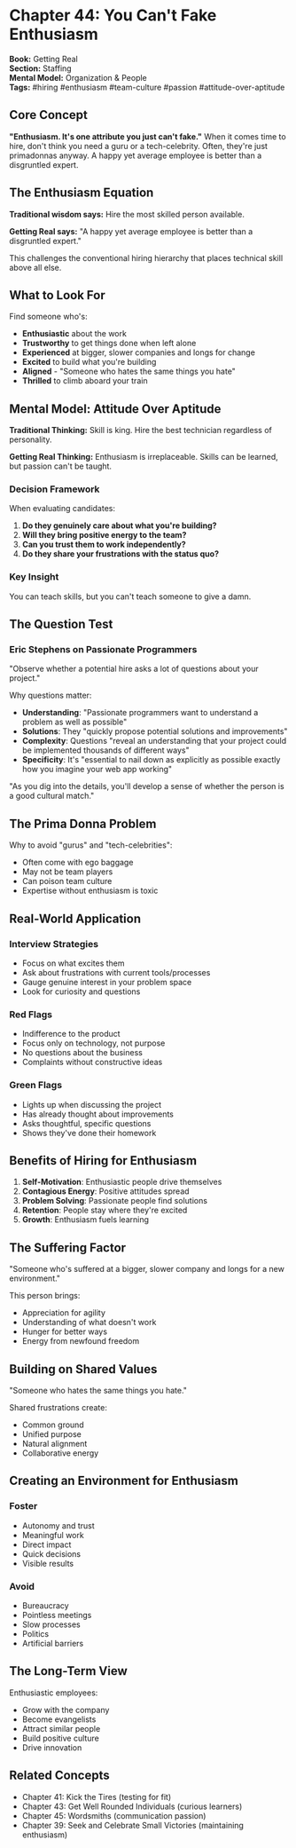 # Chapter 44: You Can't Fake Enthusiasm

**Book:** Getting Real  
**Section:** Staffing  
**Mental Model:** Organization & People  
**Tags:** #hiring #enthusiasm #team-culture #passion #attitude-over-aptitude

## Core Concept

**"Enthusiasm. It's one attribute you just can't fake."** When it comes time to hire, don't think you need a guru or a tech-celebrity. Often, they're just primadonnas anyway. A happy yet average employee is better than a disgruntled expert.

## The Enthusiasm Equation

**Traditional wisdom says:** Hire the most skilled person available.

**Getting Real says:** "A happy yet average employee is better than a disgruntled expert."

This challenges the conventional hiring hierarchy that places technical skill above all else.

## What to Look For

Find someone who's:
- **Enthusiastic** about the work
- **Trustworthy** to get things done when left alone  
- **Experienced** at bigger, slower companies and longs for change
- **Excited** to build what you're building
- **Aligned** - "Someone who hates the same things you hate"
- **Thrilled** to climb aboard your train

## Mental Model: Attitude Over Aptitude

**Traditional Thinking:** Skill is king. Hire the best technician regardless of personality.

**Getting Real Thinking:** Enthusiasm is irreplaceable. Skills can be learned, but passion can't be taught.

### Decision Framework

When evaluating candidates:
1. **Do they genuinely care about what you're building?**
2. **Will they bring positive energy to the team?**
3. **Can you trust them to work independently?**
4. **Do they share your frustrations with the status quo?**

### Key Insight

You can teach skills, but you can't teach someone to give a damn.

## The Question Test

### Eric Stephens on Passionate Programmers

"Observe whether a potential hire asks a lot of questions about your project."

Why questions matter:
- **Understanding**: "Passionate programmers want to understand a problem as well as possible"
- **Solutions**: They "quickly propose potential solutions and improvements"
- **Complexity**: Questions "reveal an understanding that your project could be implemented thousands of different ways"
- **Specificity**: It's "essential to nail down as explicitly as possible exactly how you imagine your web app working"

"As you dig into the details, you'll develop a sense of whether the person is a good cultural match."

## The Prima Donna Problem

Why to avoid "gurus" and "tech-celebrities":
- Often come with ego baggage
- May not be team players
- Can poison team culture
- Expertise without enthusiasm is toxic

## Real-World Application

### Interview Strategies
- Focus on what excites them
- Ask about frustrations with current tools/processes
- Gauge genuine interest in your problem space
- Look for curiosity and questions

### Red Flags
- Indifference to the product
- Focus only on technology, not purpose
- No questions about the business
- Complaints without constructive ideas

### Green Flags
- Lights up when discussing the project
- Has already thought about improvements
- Asks thoughtful, specific questions
- Shows they've done their homework

## Benefits of Hiring for Enthusiasm

1. **Self-Motivation**: Enthusiastic people drive themselves
2. **Contagious Energy**: Positive attitudes spread
3. **Problem Solving**: Passionate people find solutions
4. **Retention**: People stay where they're excited
5. **Growth**: Enthusiasm fuels learning

## The Suffering Factor

"Someone who's suffered at a bigger, slower company and longs for a new environment."

This person brings:
- Appreciation for agility
- Understanding of what doesn't work
- Hunger for better ways
- Energy from newfound freedom

## Building on Shared Values

"Someone who hates the same things you hate."

Shared frustrations create:
- Common ground
- Unified purpose
- Natural alignment
- Collaborative energy

## Creating an Environment for Enthusiasm

### Foster
- Autonomy and trust
- Meaningful work
- Direct impact
- Quick decisions
- Visible results

### Avoid
- Bureaucracy
- Pointless meetings
- Slow processes
- Politics
- Artificial barriers

## The Long-Term View

Enthusiastic employees:
- Grow with the company
- Become evangelists
- Attract similar people
- Build positive culture
- Drive innovation

## Related Concepts

- Chapter 41: Kick the Tires (testing for fit)
- Chapter 43: Get Well Rounded Individuals (curious learners)
- Chapter 45: Wordsmiths (communication passion)
- Chapter 39: Seek and Celebrate Small Victories (maintaining enthusiasm)